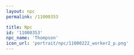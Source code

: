 ```yaml
---
layout: npc
permalink: /11000353

title: Npc
id: '11000353'
npc_name: 'Thompson'
icon_url: 'portrait/npc/11000222_worker2_p.png'
---
```

